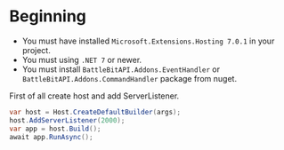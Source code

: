 # Beginning
- You must have installed `Microsoft.Extensions.Hosting 7.0.1` in your project.
- You must using `.NET 7` or newer.
- You must install `BattleBitAPI.Addons.EventHandler` or `BattleBitAPI.Addons.CommandHandler` package from nuget.

First of all create host and add ServerListener.
```csharp
var host = Host.CreateDefaultBuilder(args);
host.AddServerListener(2000);
var app = host.Build();
await app.RunAsync();
```
